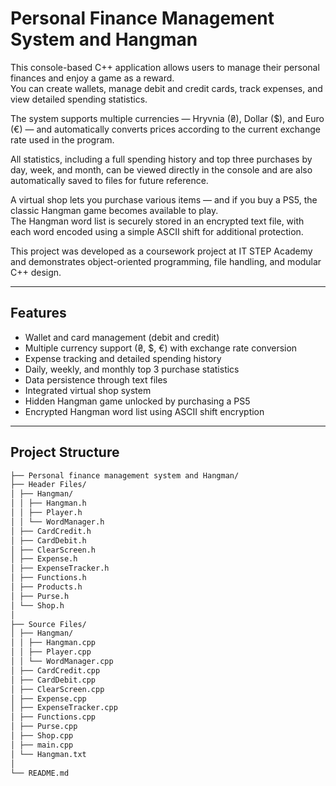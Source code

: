# Personal Finance Management System and Hangman

This console-based C++ application allows users to manage their personal finances and enjoy a game as a reward.  
You can create wallets, manage debit and credit cards, track expenses, and view detailed spending statistics.  

The system supports multiple currencies — Hryvnia (₴), Dollar ($), and Euro (€) — and automatically converts prices according to the current exchange rate used in the program.  

All statistics, including a full spending history and top three purchases by day, week, and month, can be viewed directly in the console and are also automatically saved to files for future reference.  

A virtual shop lets you purchase various items — and if you buy a PS5, the classic Hangman game becomes available to play.  
The Hangman word list is securely stored in an encrypted text file, with each word encoded using a simple ASCII shift for additional protection.  

This project was developed as a coursework project at IT STEP Academy and demonstrates object-oriented programming, file handling, and modular C++ design.

---

## Features

- Wallet and card management (debit and credit)
- Multiple currency support (₴, $, €) with exchange rate conversion  
- Expense tracking and detailed spending history  
- Daily, weekly, and monthly top 3 purchase statistics  
- Data persistence through text files  
- Integrated virtual shop system  
- Hidden Hangman game unlocked by purchasing a PS5  
- Encrypted Hangman word list using ASCII shift encryption  

---

## Project Structure

```bash
├── Personal finance management system and Hangman/
├── Header Files/
│ ├── Hangman/
│ │ ├── Hangman.h
│ │ ├── Player.h
│ │ └── WordManager.h
│ ├── CardCredit.h
│ ├── CardDebit.h
│ ├── ClearScreen.h
│ ├── Expense.h
│ ├── ExpenseTracker.h
│ ├── Functions.h
│ ├── Products.h
│ ├── Purse.h
│ └── Shop.h
│
├── Source Files/
│ ├── Hangman/
│ │ ├── Hangman.cpp
│ │ ├── Player.cpp
│ │ └── WordManager.cpp
│ ├── CardCredit.cpp
│ ├── CardDebit.cpp
│ ├── ClearScreen.cpp
│ ├── Expense.cpp
│ ├── ExpenseTracker.cpp
│ ├── Functions.cpp
│ ├── Purse.cpp
│ ├── Shop.cpp
│ ├── main.cpp
│ └── Hangman.txt
│
└── README.md
```
